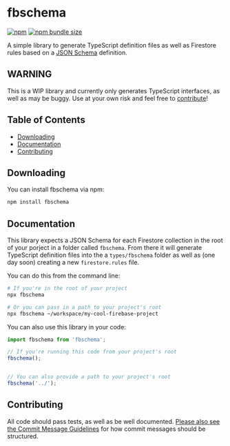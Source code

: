 # fbschema

[![npm](https://img.shields.io/npm/v/fbschema)](https://www.npmjs.com/package/fbschema)
[![npm bundle size](https://img.shields.io/bundlephobia/minzip/fbschema)](https://bundlephobia.com/result?p=fbschema)

A simple library to generate TypeScript definition files as well as Firestore rules based on a [JSON Schema](https://json-schema.org/) definition.

## WARNING

This is a WIP library and currently only generates TypeScript interfaces, as well as may be buggy. Use at your own risk and feel free to [contribute](https://github.com/MichaelSolati/fbschema/pulls)!

## Table of Contents

- [Downloading](#downloading)
- [Documentation](#documentation)
- [Contributing](#contributing)

## Downloading

You can install fbschema via npm:

```bash
npm install fbschema
```

## Documentation

This library expects a JSON Schema for each Firestore collection in the root of your porject in a folder called `fbschema`. From there it will generate TypeScript definition files into the a `types/fbschema` folder as well as (one day soon) creating a new `firestore.rules` file.

You can do this from the command line:

```bash
# If you're in the root of your project
npx fbschema

# Or you can pass in a path to your project's root
npx fbschema ~/workspace/my-cool-firebase-project
```

You can also use this library in your code:

```TypeScript
import fbschema from 'fbschema';

// If you're running this code from your project's root
fbschema();


// You can also provide a path to your project's root
fbschema('../');
```

## Contributing

All code should pass tests, as well as be well documented. [Please also see the Commit Message Guidelines](CONTRIBUTING.md) for how commit messages should be structured.
